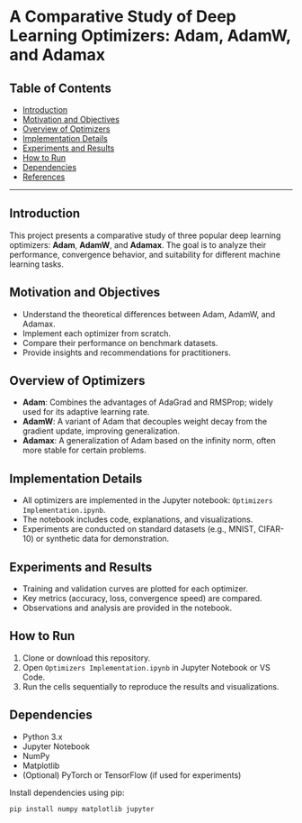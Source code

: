 # A Comparative Study of Deep Learning Optimizers: Adam, AdamW, and Adamax

## Table of Contents
- [Introduction](#introduction)
- [Motivation and Objectives](#motivation-and-objectives)
- [Overview of Optimizers](#overview-of-optimizers)
- [Implementation Details](#implementation-details)
- [Experiments and Results](#experiments-and-results)
- [How to Run](#how-to-run)
- [Dependencies](#dependencies)
- [References](#references)

---

## Introduction
This project presents a comparative study of three popular deep learning optimizers: **Adam**, **AdamW**, and **Adamax**. The goal is to analyze their performance, convergence behavior, and suitability for different machine learning tasks.

## Motivation and Objectives
- Understand the theoretical differences between Adam, AdamW, and Adamax.
- Implement each optimizer from scratch.
- Compare their performance on benchmark datasets.
- Provide insights and recommendations for practitioners.

## Overview of Optimizers
- **Adam**: Combines the advantages of AdaGrad and RMSProp; widely used for its adaptive learning rate.
- **AdamW**: A variant of Adam that decouples weight decay from the gradient update, improving generalization.
- **Adamax**: A generalization of Adam based on the infinity norm, often more stable for certain problems.

## Implementation Details
- All optimizers are implemented in the Jupyter notebook: `Optimizers Implementation.ipynb`.
- The notebook includes code, explanations, and visualizations.
- Experiments are conducted on standard datasets (e.g., MNIST, CIFAR-10) or synthetic data for demonstration.

## Experiments and Results
- Training and validation curves are plotted for each optimizer.
- Key metrics (accuracy, loss, convergence speed) are compared.
- Observations and analysis are provided in the notebook.

## How to Run
1. Clone or download this repository.
2. Open `Optimizers Implementation.ipynb` in Jupyter Notebook or VS Code.
3. Run the cells sequentially to reproduce the results and visualizations.

## Dependencies
- Python 3.x
- Jupyter Notebook
- NumPy
- Matplotlib
- (Optional) PyTorch or TensorFlow (if used for experiments)

Install dependencies using pip:
```bash
pip install numpy matplotlib jupyter
```
